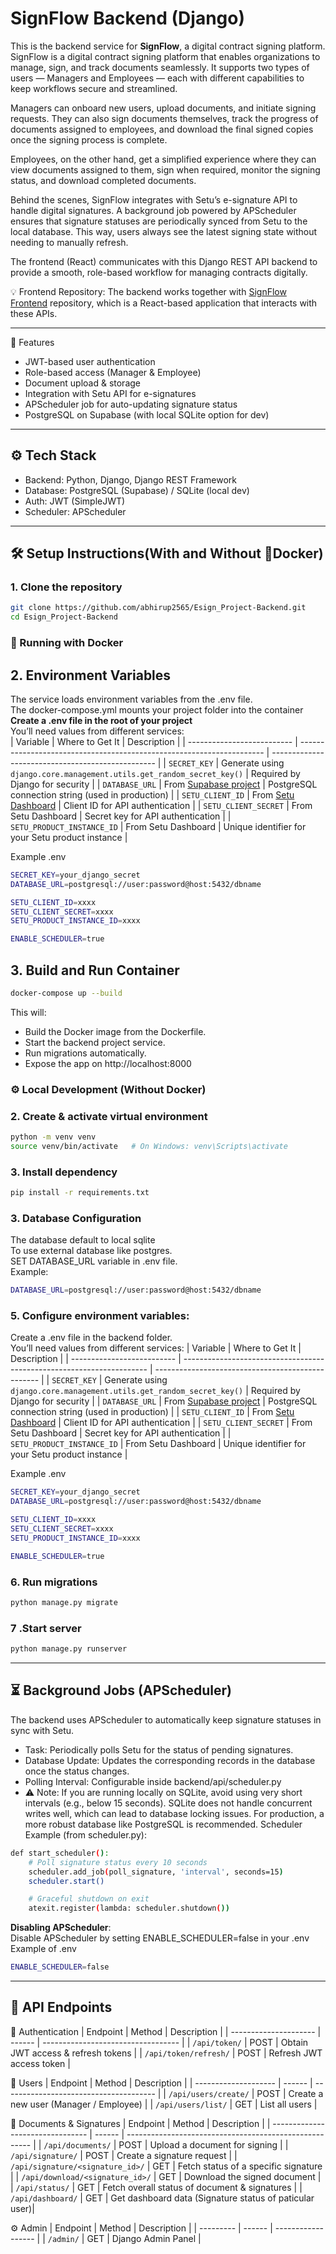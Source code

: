 # SignFlow Backend (Django)

This is the backend service for **SignFlow**, a digital contract signing platform.  
SignFlow is a digital contract signing platform that enables organizations to manage, sign, and track documents seamlessly. It supports two types of users — Managers and Employees — each with different capabilities to keep workflows secure and streamlined.

Managers can onboard new users, upload documents, and initiate signing requests. They can also sign documents themselves, track the progress of documents assigned to employees, and download the final signed copies once the signing process is complete.

Employees, on the other hand, get a simplified experience where they can view documents assigned to them, sign when required, monitor the signing status, and download completed documents.

Behind the scenes, SignFlow integrates with Setu’s e-signature API to handle digital signatures. A background job powered by APScheduler ensures that signature statuses are periodically synced from Setu to the local database. This way, users always see the latest signing state without needing to manually refresh.

The frontend (React) communicates with this Django REST API backend to provide a smooth, role-based workflow for managing contracts digitally.

💡 Frontend Repository: The backend works together with [SignFlow Frontend](https://github.com/abhirup2565/Esign_Project.git) repository, which is a React-based application that interacts with these APIs.

-----------------------------------------------------

🚀 Features
- JWT-based user authentication
- Role-based access (Manager & Employee)
- Document upload & storage
- Integration with Setu API for e-signatures
- APScheduler job for auto-updating signature status
- PostgreSQL on Supabase (with local SQLite option for dev)

-----------------------------------------------------

## ⚙️ Tech Stack
- Backend: Python, Django, Django REST Framework
- Database: PostgreSQL (Supabase) / SQLite (local dev)
- Auth: JWT (SimpleJWT)
- Scheduler: APScheduler

---

## 🛠️ Setup Instructions(With and Without 🐳Docker)
### 1. Clone the repository
```bash
git clone https://github.com/abhirup2565/Esign_Project-Backend.git
cd Esign_Project-Backend
```
### 🐳 Running with Docker
## 2. Environment Variables
The service loads environment variables from the .env file.<br>
The docker-compose.yml mounts your project folder into the container<br>
**Create a .env file in the root of your project**<br>
You’ll need values from different services:<br>
| Variable                   | Where to Get It                                                       | Description                                       |
| -------------------------- | --------------------------------------------------------------------- | ------------------------------------------------- |
| `SECRET_KEY`               | Generate using `django.core.management.utils.get_random_secret_key()` | Required by Django for security                   |
| `DATABASE_URL`             | From [Supabase project](https://supabase.com/)                        | PostgreSQL connection string (used in production) |
| `SETU_CLIENT_ID`           | From [Setu Dashboard](https://docs.setu.co/dev-tools/bridge/overview) | Client ID for API authentication                  |
| `SETU_CLIENT_SECRET`       | From Setu Dashboard                                                   | Secret key for API authentication                 |
| `SETU_PRODUCT_INSTANCE_ID` | From Setu Dashboard                                                   | Unique identifier for your Setu product instance  |

Example .env
```bash
SECRET_KEY=your_django_secret
DATABASE_URL=postgresql://user:password@host:5432/dbname

SETU_CLIENT_ID=xxxx
SETU_CLIENT_SECRET=xxxx
SETU_PRODUCT_INSTANCE_ID=xxxx

ENABLE_SCHEDULER=true
```
## 3. Build and Run Container
```bash
docker-compose up --build
```
This will:
- Build the Docker image from the Dockerfile.
- Start the backend project service.
- Run migrations automatically.
- Expose the app on http://localhost:8000


### ⚙️ Local Development (Without Docker)
### 2. Create & activate virtual environment
```bash
python -m venv venv
source venv/bin/activate   # On Windows: venv\Scripts\activate
```

### 3. Install dependency 
```bash
pip install -r requirements.txt
```

### 3. Database Configuration
The database default to local sqlite <br>
To use external database like postgres. <br>
SET DATABASE_URL variable in .env file.<br>
Example:
```bash
DATABASE_URL=postgresql://user:password@host:5432/dbname
```

### 5. Configure environment variables:
Create a .env file in the backend folder. <br>You’ll need values from different services:
| Variable                   | Where to Get It                                                       | Description                                       |
| -------------------------- | --------------------------------------------------------------------- | ------------------------------------------------- |
| `SECRET_KEY`               | Generate using `django.core.management.utils.get_random_secret_key()` | Required by Django for security                   |
| `DATABASE_URL`             | From [Supabase project](https://supabase.com/)                        | PostgreSQL connection string (used in production) |
| `SETU_CLIENT_ID`           | From [Setu Dashboard](https://docs.setu.co/dev-tools/bridge/overview) | Client ID for API authentication                  |
| `SETU_CLIENT_SECRET`       | From Setu Dashboard                                                   | Secret key for API authentication                 |
| `SETU_PRODUCT_INSTANCE_ID` | From Setu Dashboard                                                   | Unique identifier for your Setu product instance  |


Example .env
```bash
SECRET_KEY=your_django_secret
DATABASE_URL=postgresql://user:password@host:5432/dbname

SETU_CLIENT_ID=xxxx
SETU_CLIENT_SECRET=xxxx
SETU_PRODUCT_INSTANCE_ID=xxxx

ENABLE_SCHEDULER=true
```

### 6. Run migrations
```bash
python manage.py migrate
```

### 7 .Start server
```bash
python manage.py runserver
```

-----------------------------------------------------

## ⏳ Background Jobs (APScheduler)
The backend uses APScheduler to automatically keep signature statuses in sync with Setu.
- Task: Periodically polls Setu for the status of pending signatures.
- Database Update: Updates the corresponding records in the database once the status changes.
- Polling Interval: Configurable inside backend/api/scheduler.py
- ⚠️ Note: If you are running locally on SQLite, avoid using very short intervals (e.g., below 15 seconds). SQLite does not handle concurrent writes well, which can lead to database locking issues. For production, a more robust database like PostgreSQL is recommended.
Scheduler Example (from scheduler.py):
```bash
def start_scheduler():
    # Poll signature status every 10 seconds
    scheduler.add_job(poll_signature, 'interval', seconds=15)
    scheduler.start()

    # Graceful shutdown on exit
    atexit.register(lambda: scheduler.shutdown())
```
**Disabling APScheduler**:<br>
Disable APScheduler by setting ENABLE_SCHEDULER=false in your .env <br>
Example of .env
```bash
ENABLE_SCHEDULER=false
```

-----------------------------------------------------

## 📡 API Endpoints
🔑 Authentication
| Endpoint              | Method | Description                        |
| --------------------- | ------ | ---------------------------------- |
| `/api/token/`         | POST   | Obtain JWT access & refresh tokens |
| `/api/token/refresh/` | POST   | Refresh JWT access token           |

👤 Users
| Endpoint             | Method | Description                            |
| -------------------- | ------ | -------------------------------------- |
| `/api/users/create/` | POST   | Create a new user (Manager / Employee) |
| `/api/users/list/`   | GET    | List all users                         |

📄 Documents & Signatures
| Endpoint                         | Method | Description                                            |
| -------------------------------- | ------ | ------------------------------------------------------ |
| `/api/documents/`                | POST   | Upload a document for signing                          |
| `/api/signature/`                | POST   | Create a signature request                             |
| `/api/signature/<signature_id>/` | GET    | Fetch status of a specific signature                   |
| `/api/download/<signature_id>/`  | GET    | Download the signed document                           |
| `/api/status/`                   | GET    | Fetch overall status of document & signatures          |
| `/api/dashboard/`                | GET    | Get dashboard data (Signature status of paticular user)|

⚙️ Admin
| Endpoint  | Method | Description        |
| --------- | ------ | ------------------ |
| `/admin/` | GET    | Django Admin Panel |